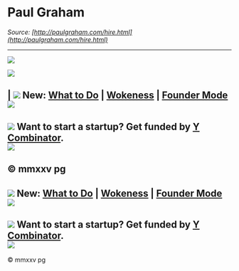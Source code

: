 # Paul Graham

_Source: [http://paulgraham.com/hire.html](http://paulgraham.com/hire.html)_

---

![](https://s.turbifycdn.com/aah/paulgraham/bel-8.gif)  
  
![](https://s.turbifycdn.com/aah/paulgraham/index-21.gif)  
  
| ![](http://www.virtumundo.com/images/spacer.gif) **New:** [What to Do](do.html) | [Wokeness](woke.html) | [Founder Mode](foundermode.html)   
![](http://www.virtumundo.com/images/spacer.gif)  
---  
![](http://www.virtumundo.com/images/spacer.gif) **Want to start a startup?** Get funded by [Y Combinator](http://ycombinator.com/apply.html).    
![](http://www.virtumundo.com/images/spacer.gif)  
---  
  
  
  
  
  
© mmxxv pg  
---  
  
![](http://www.virtumundo.com/images/spacer.gif) **New:** [What to Do](do.html) | [Wokeness](woke.html) | [Founder Mode](foundermode.html)   
![](http://www.virtumundo.com/images/spacer.gif)  
---  
![](http://www.virtumundo.com/images/spacer.gif) **Want to start a startup?** Get funded by [Y Combinator](http://ycombinator.com/apply.html).    
![](http://www.virtumundo.com/images/spacer.gif)  
---  
  
  
  
© mmxxv pg